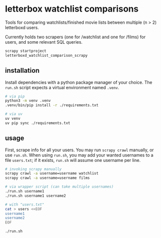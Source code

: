 # letterbox watchlist comparisons

Tools for comparing watchlists/finished movie lists between multiple (n > 2) letterboxd users.

Currently holds two scrapers (one for /watchlist and one for /films) for users, and some relevant SQL queries.

```sh
scrapy startproject
letterboxd_watchlist_comparison_scrapy
```

## installation

Install dependencies with a python package manager of your choice.
The `run.sh` script expects a virtual environment named `.venv`.

```bash
# via pip
python3 -m venv .venv
.venv/bin/pip install -r ./requirements.txt

# via uv
uv venv
uv pip sync ./requirements.txt
```

## usage

First, scrape info for all your users.
You may run `scrapy crawl` manually, or use `run.sh`.
When using `run.sh`, you may add your wanted usernames to a file `users.txt`; if it exists, `run.sh` will assume one username per line.

```bash
# invoking scrapy manually
scrapy crawl -a username=username watchlist
scrapy crawl -a username=username films

# via wrapper script (can take multiple usernames)
./run.sh username1
./run.sh username1 username2

# with "users.txt"
cat > users <<EOF
username1
username2
EOF

./run.sh
```
